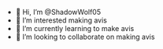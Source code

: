 - 👋 Hi, I’m @ShadowWolf05
- 👀 I’m interested making avis
- 🌱 I’m currently learning to make avis
- 💞️ I’m looking to collaborate on making avis


<!---
ShadowWolf05/ShadowWolf05 is a ✨ special ✨ repository because its `README.md` (this file) appears on your GitHub profile.
You can click the Preview link to take a look at your changes.
--->
